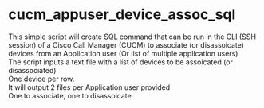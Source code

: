 # cucm_appuser_device_assoc_sql
This simple script will create SQL command that can be run in the CLI (SSH session) of a Cisco Call Manager (CUCM) to associate (or disassoicate)
devices from an Application user (Or list of multiple application users)  
The script inputs a text file with a list of devices to be assoicated (or disassociated)  
One device per row.  
It will output 2 files per Application user provided  
One to associate, one to disassoicate  
